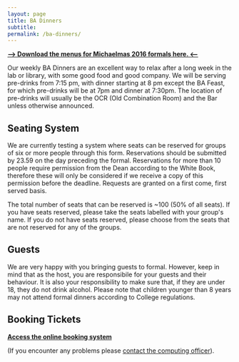 ```yaml
---
layout: page
title: BA Dinners
subtitle: 
permalink: /ba-dinners/
---
```


**[--> Download the menus for Michaelmas 2016 formals here. <--](http://trin-hosts.trin.cam.ac.uk/ba_society/ba_docs/2016-2017/ba_menus_mich_2016.pdf)**

Our weekly BA Dinners are an excellent way to relax after a long week in the lab or library, with some good food and good company.
We will be serving pre-drinks from 7:15 pm, with dinner starting at 8 pm except the BA Feast, for which pre-drinks will be at 7pm and dinner at 7:30pm.
The location of pre-drinks will usually be the OCR (Old Combination Room) and the Bar unless otherwise announced.

## Seating System
We are currently testing a system where seats can be reserved for groups of six or more people through this form.
Reservations should be submitted by 23.59 on the day preceding the formal.
Reservations for more than 10 people require permission from the Dean according to the White Book, therefore these will only be considered if we receive a copy of this permission before the deadline.
Requests are granted on a first come, first served basis.

The total number of seats that can be reserved is ~100 (50% of all seats). If you have seats reserved, please take the seats labelled with your group's name. If you do not have seats reserved, please choose from the seats that are not reserved for any of the groups.

## Guests
We are very happy with you bringing guests to formal.
However, keep in mind that as the host, you are responsibile for your guests and their behaviour.
It is also your responsibility to make sure that, if they are under 18, they do not drink alcohol.
Please note that children younger than 8 years may not attend formal dinners according to College regulations.

## Booking Tickets
**[Access the online booking system](http://shib.upay.co.uk/upaychilli?entityID=https%3a%2f%2fshib.raven.cam.ac.uk%2fshibboleth)**

(If you encounter any problems please [contact the computing officer](mailto:ba.computing@trin.cam.ac.uk)).
